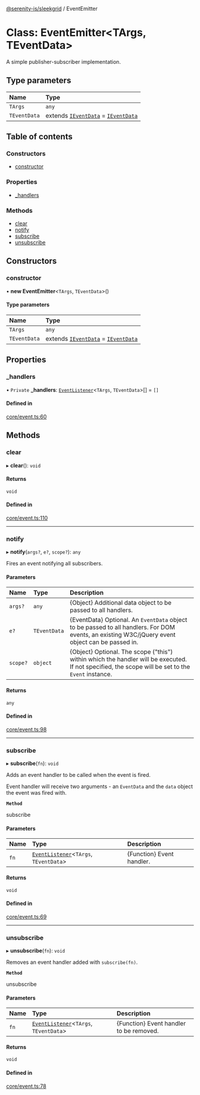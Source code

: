 [@serenity-is/sleekgrid](../README.md) / EventEmitter

# Class: EventEmitter<TArgs, TEventData\>

A simple publisher-subscriber implementation.

## Type parameters

| Name | Type |
| :------ | :------ |
| `TArgs` | `any` |
| `TEventData` | extends [`IEventData`](../interfaces/IEventData.md) = [`IEventData`](../interfaces/IEventData.md) |

## Table of contents

### Constructors

- [constructor](EventEmitter.md#constructor)

### Properties

- [\_handlers](EventEmitter.md#_handlers)

### Methods

- [clear](EventEmitter.md#clear)
- [notify](EventEmitter.md#notify)
- [subscribe](EventEmitter.md#subscribe)
- [unsubscribe](EventEmitter.md#unsubscribe)

## Constructors

### constructor

• **new EventEmitter**<`TArgs`, `TEventData`\>()

#### Type parameters

| Name | Type |
| :------ | :------ |
| `TArgs` | `any` |
| `TEventData` | extends [`IEventData`](../interfaces/IEventData.md) = [`IEventData`](../interfaces/IEventData.md) |

## Properties

### \_handlers

• `Private` **\_handlers**: [`EventListener`](../README.md#eventlistener)<`TArgs`, `TEventData`\>[] = `[]`

#### Defined in

[core/event.ts:60](https://github.com/serenity-is/sleekgrid/blob/master/src/core/event.ts#L60)

## Methods

### clear

▸ **clear**(): `void`

#### Returns

`void`

#### Defined in

[core/event.ts:110](https://github.com/serenity-is/sleekgrid/blob/master/src/core/event.ts#L110)

___

### notify

▸ **notify**(`args?`, `e?`, `scope?`): `any`

Fires an event notifying all subscribers.

#### Parameters

| Name | Type | Description |
| :------ | :------ | :------ |
| `args?` | `any` | {Object} Additional data object to be passed to all handlers. |
| `e?` | `TEventData` | {EventData} Optional. An <code>EventData</code> object to be passed to all handlers. For DOM events, an existing W3C/jQuery event object can be passed in. |
| `scope?` | `object` | {Object} Optional. The scope ("this") within which the handler will be executed. If not specified, the scope will be set to the <code>Event</code> instance. |

#### Returns

`any`

#### Defined in

[core/event.ts:98](https://github.com/serenity-is/sleekgrid/blob/master/src/core/event.ts#L98)

___

### subscribe

▸ **subscribe**(`fn`): `void`

Adds an event handler to be called when the event is fired.
<p>Event handler will receive two arguments - an <code>EventData</code> and the <code>data</code>
object the event was fired with.<p>

**`Method`**

subscribe

#### Parameters

| Name | Type | Description |
| :------ | :------ | :------ |
| `fn` | [`EventListener`](../README.md#eventlistener)<`TArgs`, `TEventData`\> | {Function} Event handler. |

#### Returns

`void`

#### Defined in

[core/event.ts:69](https://github.com/serenity-is/sleekgrid/blob/master/src/core/event.ts#L69)

___

### unsubscribe

▸ **unsubscribe**(`fn`): `void`

Removes an event handler added with <code>subscribe(fn)</code>.

**`Method`**

unsubscribe

#### Parameters

| Name | Type | Description |
| :------ | :------ | :------ |
| `fn` | [`EventListener`](../README.md#eventlistener)<`TArgs`, `TEventData`\> | {Function} Event handler to be removed. |

#### Returns

`void`

#### Defined in

[core/event.ts:78](https://github.com/serenity-is/sleekgrid/blob/master/src/core/event.ts#L78)
